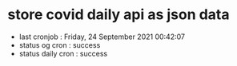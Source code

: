 # store covid daily api as json data

- last cronjob : Friday, 24 September 2021 00:42:07
- status og cron : success
- status daily cron : success
      
      